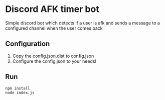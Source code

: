 # Discord AFK timer bot
Simple discord bot which detects if a user is afk and sends a message to a configured channel when the user comes back

## Configuration
1. Copy the config.json.dist to config.json
2. Configure the config.json to your needs!

## Run 
```
npm install
node index.js
```